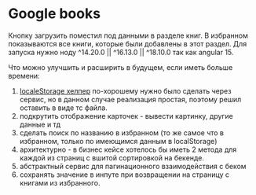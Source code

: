# Google books

Кнопку загрузить поместил под данными в разделе книг. 
В избранном показываются все книги, которые были добавлены в этот раздел.
Для запуска нужно ноду ^14.20.0 || ^16.13.0 || ^18.10.0 так как angular 15.

Что можно улучшить и расширить в будущем, если иметь больше времени:

1. [localeStorage хелпер](src/app/helpers/local-storage.helper.ts) по-хорошему нужно было сделать через сервис, но в данном случае реализация простая, поэтому решил оставить в виде тс файла.
2. подкрутить отображение карточек - вывести картинку, другие данные и тд
3. сделать поиск по названию в избранном (то же самое что в избранном, только по имеющимся данным в localStorage)
4. архитектурно - в бизнес кейсе хотелось бы иметь 2 метода для каждой из страниц с вшитой сортировкой на бекенде.
5. абстрактный сервис для пагинационного взаимодействия с беком
6. сохранять значение в инпуте при возвращении на страницу с книгами из избранного.
